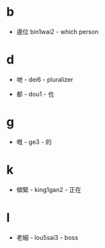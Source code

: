 # b

- 邊位 bin1wai2 - which person

# d

- 哋 - dei6 - pluralizer

- 都 - dou1 - 也

# g

- 嘅 - ge3 - 的

# k

- 傾緊 - king1gan2 - 正在

# l

- 老細 - lou5sai3 - boss